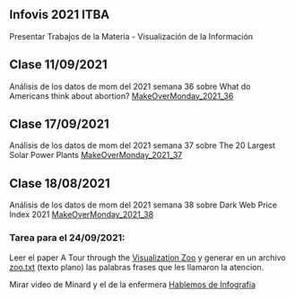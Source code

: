 ## Infovis 2021 ITBA
Presentar Trabajos de la Materia - Visualización de la Información

## Clase 11/09/2021 
Análisis de los datos de mom del 2021 semana 36 sobre What do Americans think about abortion?
[MakeOverMonday_2021_36](https://basilioclaudio.github.io/infovis2021/mom2021w36.html)

## Clase 17/09/2021 
Análisis de los datos de mom del 2021 semana 37 sobre The 20 Largest Solar Power Plants
[MakeOverMonday_2021_37](https://basilioclaudio.github.io/infovis2021/mom2021w37.html)

## Clase 18/08/2021

Análisis de los datos de mom del 2021 semana 38 sobre Dark Web Price Index 2021
[MakeOverMonday_2021_38](https://basilioclaudio.github.io/infovis2021/mom2021w38.html)

### Tarea para el 24/09/2021:
Leer el paper A Tour through the [Visualization Zoo](https://queue.acm.org/detail.cfm?id=1805128) y generar en un archivo [zoo.txt](https://raw.githubusercontent.com/basilioclaudio/infovis2021/main/zoo.txt)  (texto plano) las palabras frases que les llamaron la atencion.

Mirar video de Minard y el de la enfermera [Hablemos de Infografia](https://hablemosdeinfografia.com/)
